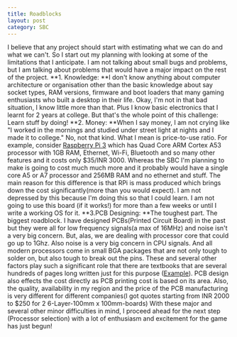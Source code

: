 ```yaml
---
title: Roadblocks
layout: post
category: SBC
---
```


I believe that any project should start with estimating what we can do and what we can't. So I start out my planning with looking at some of the limitations that I anticipate. I am not talking about small bugs and problems, but I am talking about problems that would have a major impact on the rest of the project. **1\. Knowledge: **I don't know anything about computer architecture or organisation other than the basic knowledge about say socket types, RAM versions, firmware and boot loaders that many gaming enthusiasts who built a desktop in their life. Okay, I'm not in that bad situation, I know little more than that. Plus I know basic electronics that I learnt for 2 years at college. But that's the whole point of this challenge: Learn stuff by doing! **2\. Money: **When I say money, I am not crying like "I worked in the mornings and studied under street light at nights and I made it to college." No, not that kind. What I mean is price-to-use ratio. For example, consider [Raspberry Pi 3](https://www.raspberrypi.org/) which has Quad Core ARM Cortex A53 processor with 1GB RAM, Ethernet, Wi-Fi, Bluetooth and so many other features and it costs only $35/INR 3000. Whereas the SBC I'm planning to make is going to cost much much more and it probably would have a single core A5 or A7 processor and 256MB RAM and no ethernet and stuff. The main reason for this difference is that RPi is mass produced which brings down the cost significantly(more than you would expect). I am not depressed by this because I'm doing this so that I could learn. I am not going to use this board (if it works!) for more than a few weeks or until I write a working OS for it. **3.PCB Designing: **The toughest part. The biggest roadblock. I have designed PCBs(Printed Circuit Board) in the past but they were all for low frequency signals(a max of 16MHz) and noise isn't a very big concern. But, alas, we are dealing with processor core that could go up to 1Ghz. Also noise is a very big concern in CPU signals. And all modern processors come in small BGA packages that are not only tough to solder on, but also tough to break out the pins. These and several other factors play such a significant role that there are textbooks that are several hundreds of pages long written just for this purpose ([Example](http://www.ti.com/lit/an/spraar7f/spraar7f.pdf)). PCB design also effects the cost directly as PCB printing cost is based on its area. Also, the quality, availability in my region and the price of the PCB manufacturing is very different for different companies(I got quotes starting from INR 2000 to $250 for 2 6-Layer-100mm x 100mm-boards) With these major and several other minor difficulties in mind, I proceed ahead for the next step (Processor selection) with a lot of enthusiasm and excitement for the game has just begun!